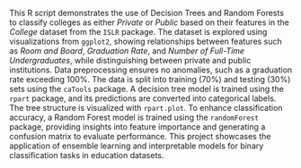 This R script demonstrates the use of Decision Trees and Random Forests to classify colleges as either *Private* or *Public* based on their features in the *College* dataset from the `ISLR` package. The dataset is explored using visualizations from `ggplot2`, showing relationships between features such as *Room and Board*, *Graduation Rate*, and *Number of Full-Time Undergraduates*, while distinguishing between private and public institutions. Data preprocessing ensures no anomalies, such as a graduation rate exceeding 100%. The data is split into training (70%) and testing (30%) sets using the `caTools` package. A decision tree model is trained using the `rpart` package, and its predictions are converted into categorical labels. The tree structure is visualized with `rpart.plot`. To enhance classification accuracy, a Random Forest model is trained using the `randomForest` package, providing insights into feature importance and generating a confusion matrix to evaluate performance. This project showcases the application of ensemble learning and interpretable models for binary classification tasks in education datasets.
